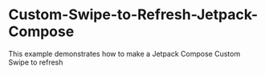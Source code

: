 # Custom-Swipe-to-Refresh-Jetpack-Compose
This example demonstrates how to make a Jetpack Compose Custom Swipe to refresh
